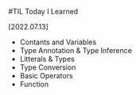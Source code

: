 
#TIL
Today I Learned

[2022.07.13]
- Contants and Variables
- Type Annotation & Type Inference
- Litterals & Types
- Type Conversion
- Basic Operators
- Function